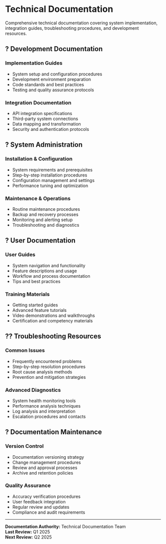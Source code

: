 # Technical Documentation

Comprehensive technical documentation covering system implementation, integration guides, troubleshooting procedures, and development resources.

## ? Development Documentation

### Implementation Guides
- System setup and configuration procedures
- Development environment preparation
- Code standards and best practices
- Testing and quality assurance protocols

### Integration Documentation
- API integration specifications
- Third-party system connections
- Data mapping and transformation
- Security and authentication protocols

## ? System Administration

### Installation & Configuration
- System requirements and prerequisites
- Step-by-step installation procedures
- Configuration management and settings
- Performance tuning and optimization

### Maintenance & Operations
- Routine maintenance procedures
- Backup and recovery processes
- Monitoring and alerting setup
- Troubleshooting and diagnostics

## ? User Documentation

### User Guides
- System navigation and functionality
- Feature descriptions and usage
- Workflow and process documentation
- Tips and best practices

### Training Materials
- Getting started guides
- Advanced feature tutorials
- Video demonstrations and walkthroughs
- Certification and competency materials

## ?? Troubleshooting Resources

### Common Issues
- Frequently encountered problems
- Step-by-step resolution procedures
- Root cause analysis methods
- Prevention and mitigation strategies

### Advanced Diagnostics
- System health monitoring tools
- Performance analysis techniques
- Log analysis and interpretation
- Escalation procedures and contacts

## ? Documentation Maintenance

### Version Control
- Documentation versioning strategy
- Change management procedures
- Review and approval processes
- Archive and retention policies

### Quality Assurance
- Accuracy verification procedures
- User feedback integration
- Regular review and updates
- Compliance and audit requirements

---

**Documentation Authority:** Technical Documentation Team  
**Last Review:** Q1 2025  
**Next Review:** Q2 2025